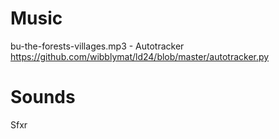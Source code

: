 # Music
bu-the-forests-villages.mp3 - Autotracker https://github.com/wibblymat/ld24/blob/master/autotracker.py

# Sounds
Sfxr
